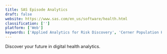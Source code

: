 ```yaml
---
title: SAS Episode Analytics
draft: false 
website: https://www.sas.com/en_us/software/health.html
classification: ['']
platform: ['Web']
keywords: ['Applied Analytics for Risk Discovery', 'Cerner Population Health Management', 'Change Healthcare Complete Patient Access', 'CloudSuite Healthcare', 'Evident', 'HealtheEDW', 'HealtheRegistries', 'Hint Health', 'LexisNexis MemberPoint', 'OM1 Outcomes', 'Padlet Briefcase', 'Qlik Analytics Platform', 'Qlik DataMarket', 'QlikSense', 'Qlikview', 'SoftCure Hospital Software', 'hc1 Precision Health Platform', 'iClinic']
---
```

Discover your future in digital health analytics.